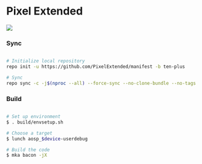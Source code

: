 # Pixel Extended #
<img src="https://imgur.com/likQDEZ.png">

### Sync ###

```bash

# Initialize local repository
repo init -u https://github.com/PixelExtended/manifest -b ten-plus

# Sync
repo sync -c -j$(nproc --all) --force-sync --no-clone-bundle --no-tags
```

### Build ###

```bash

# Set up environment
$ . build/envsetup.sh

# Choose a target
$ lunch aosp_$device-userdebug

# Build the code
$ mka bacon -jX
```

